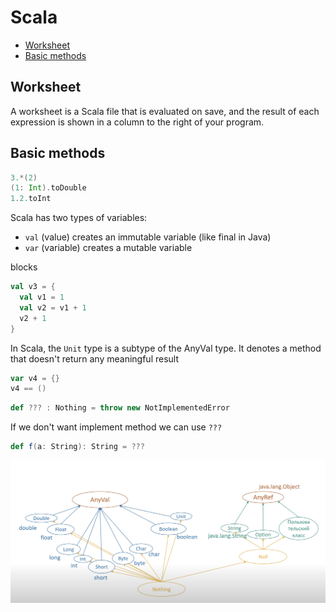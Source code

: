 # Scala

* [Worksheet](#worksheet)
* [Basic methods](#basic-methods)

## Worksheet
A worksheet is a Scala file that is evaluated on save, and the result of each expression is shown in a column to the right of your program.

## Basic methods
```scala
3.*(2)
(1: Int).toDouble
1.2.toInt
```
Scala has two types of variables:
+ `val` (value) creates an immutable variable (like final in Java)
+ `var` (variable) creates a mutable variable

blocks
```scala
val v3 = {
  val v1 = 1
  val v2 = v1 + 1
  v2 + 1
}
```

In Scala, the `Unit` type is a subtype of the AnyVal type. It denotes a method that doesn't return any meaningful result
```scala
var v4 = {}
v4 == ()
```

```scala
def ??? : Nothing = throw new NotImplementedError
```
If we don't want implement method we can use `???`
```scala
def f(a: String): String = ???  
```
<img src="./scala_types.png" alt="scala types" width="600"/>
